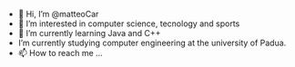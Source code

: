 - 👋 Hi, I’m @matteoCar
- 👀 I’m interested in computer science, tecnology and sports
- 🌱 I’m currently learning Java and C++
- I’m currently studying computer engineering at the university of Padua.
- 📫 How to reach me ...

<!---
matteoCar/matteoCar is a ✨ special ✨ repository because its `README.md` (this file) appears on your GitHub profile.
You can click the Preview link to take a look at your changes.
--->
